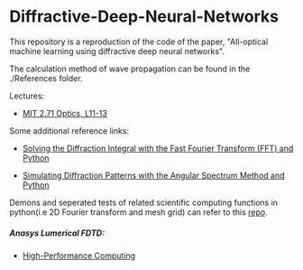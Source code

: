 # Diffractive-Deep-Neural-Networks
This repository is a reproduction of the code of the paper, "All-optical machine learning using diffractive deep neural networks".

The calculation method of wave propagation can be found in the ./References folder.  

Lectures:
- [MIT 2.71 Optics, L11-13](https://ocw.mit.edu/courses/2-71-optics-spring-2009/video_galleries/video-lectures/)

Some additional reference links:
- [Solving the Diffraction Integral with the Fast Fourier Transform (FFT) and Python](https://rafael-fuente.github.io/solving-the-diffraction-integral-with-the-fast-fourier-transform-fft-and-python.html)

- [Simulating Diffraction Patterns with the Angular Spectrum Method and Python](https://rafael-fuente.github.io/simulating-diffraction-patterns-with-the-angular-spectrum-method-and-python.html)


Demons and seperated tests of related scientific computing functions in python(i.e 2D Fourier transform and mesh grid) can refer to this [repo](https://github.com/0ce38a2b/Scientific-Programming).


##### Anasys Lumerical FDTD:
- [High-Performance Computing](https://optics.ansys.com/hc/en-us/categories/360002147933-High-Performance-Computing)
